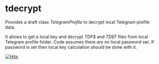 # tdecrypt
Provides a draft class _TelegramProfile_ to decrypt local Telegram profile data.

It allows to get a local key and decrypt _TDF$_ and _TDEF_ files from local Telegram profile folder.
Code assumes there are no local password set. If password is set then local key calculation should be done with it.

[![Hits](https://hits.seeyoufarm.com/api/count/incr/badge.svg?url=https%3A%2F%2Fgithub.com%2Ftitov-vv%2Ftdecrypt&count_bg=%23555555&title_bg=%23555555&icon=&icon_color=%23E7E7E7&title=%3E&edge_flat=false)](https://hits.seeyoufarm.com)
